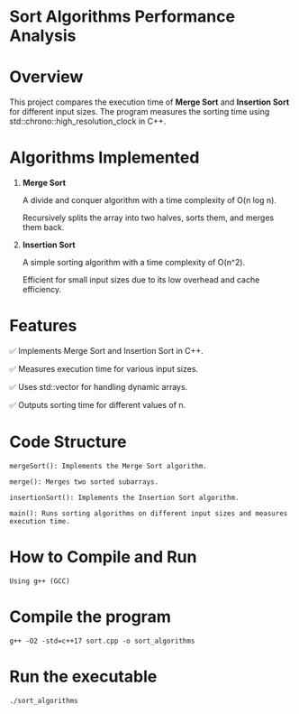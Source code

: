 # Sort Algorithms Performance Analysis

# Overview

This project compares the execution time of **Merge Sort** and **Insertion Sort** for different input sizes. The program measures the sorting time using std::chrono::high_resolution_clock in C++.

# Algorithms Implemented

1. **Merge Sort**

    A divide and conquer algorithm with a time complexity of O(n log n).

    Recursively splits the array into two halves, sorts them, and merges them back.

2. **Insertion Sort**

    A simple sorting algorithm with a time complexity of O(n^2).

    Efficient for small input sizes due to its low overhead and cache efficiency.

# Features

✅ Implements Merge Sort and Insertion Sort in C++.

✅ Measures execution time for various input sizes.

✅ Uses std::vector<int> for handling dynamic arrays.

✅ Outputs sorting time for different values of n.

# Code Structure

    mergeSort(): Implements the Merge Sort algorithm.

    merge(): Merges two sorted subarrays.

    insertionSort(): Implements the Insertion Sort algorithm.

    main(): Runs sorting algorithms on different input sizes and measures execution time.

# How to Compile and Run

    Using g++ (GCC)

# Compile the program
    g++ -O2 -std=c++17 sort.cpp -o sort_algorithms

# Run the executable
    ./sort_algorithms


